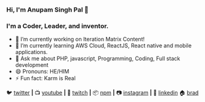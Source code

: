 ### Hi, I'm Anupam Singh Pal 👋

### I'm a Coder, Leader, and inventor.

- 🔭 I’m currently working on Iteration Matrix Content!
- 🌱 I’m currently learning AWS Cloud, ReactJS, React native and mobile applications.
- 💬 Ask me about PHP, javascript, Programming, Coding, Full stack development 
- 😄 Pronouns: HE/HIM
- ⚡ Fun fact: Karm is Real

🐦 [twitter][twitter] **|** 
📺 [youtube][youtube] **|** 
🎥 [twitch][twitch] **|** 
📦 [npm][npm] **|** 
📷 [instagram][instagram] **|** 
👔 [linkedin][linkedin]
🏠 [brad][brad]


[twitter]: https://twitter.com/anupamsinghpal
[youtube]: https://youtube.com/anupamsinghpal
[twitch]: https://twitch.tv/anupamsinghpal
[instagram]: https://instagram.com/anupamsinghpal
[linkedin]: https://linkedin.com/in/anupamsinghpal
[npm]: https://npmjs.com/~anupamsinghpal
[brad]: https://github.com/anupampalIM
